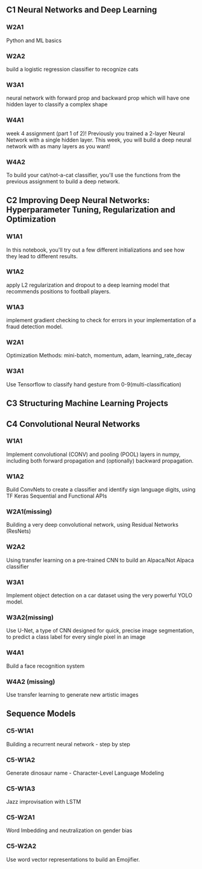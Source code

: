 ## C1 Neural Networks and Deep Learning
### W2A1
Python and ML basics 

### W2A2
build a logistic regression classifier to recognize cats 

### W3A1
neural network with forward prop and backward prop which will have one hidden layer to classify a complex shape

### W4A1
week 4 assignment (part 1 of 2)! Previously you trained a 2-layer Neural Network with a single hidden layer. This week, you will build a deep neural network with as many layers as you want!

### W4A2
To build your cat/not-a-cat classifier, you'll use the functions from the previous assignment to build a deep network.

## C2 Improving Deep Neural Networks: Hyperparameter Tuning, Regularization and Optimization

### W1A1
In this notebook, you'll try out a few different initializations and see how they lead to different results. 

### W1A2
apply L2 regularization and dropout to a deep learning model that recommends positions to football players. 

### W1A3
implement gradient checking to check for errors in your implementation of a fraud detection model. 

### W2A1
Optimization Methods: mini-batch, momentum, adam, learning_rate_decay

### W3A1
Use Tensorflow to classify hand gesture from 0-9(multi-classification)

## C3 Structuring Machine Learning Projects

## C4 Convolutional Neural Networks

### W1A1
Implement convolutional (CONV) and pooling (POOL) layers in numpy, including both forward propagation and (optionally) backward propagation.

### W1A2
Build ConvNets to create a classifier and identify sign language digits, using TF Keras Sequential and Functional APIs

### W2A1(missing)
Building a very deep convolutional network, using Residual Networks (ResNets)

### W2A2
Using transfer learning on a pre-trained CNN to build an Alpaca/Not Alpaca classifier

### W3A1
Implement object detection on a car dataset using the very powerful YOLO model.

### W3A2(missing)
Use U-Net, a type of CNN designed for quick, precise image segmentation, to predict a class label for every single pixel in an image 

### W4A1
Build a face recognition system

### W4A2 (missing)
Use transfer learning to generate new artistic images

## Sequence Models

### C5-W1A1
Building a recurrent neural network - step by step

### C5-W1A2
Generate dinosaur name - Character-Level Language Modeling

### C5-W1A3
Jazz improvisation with LSTM

### C5-W2A1
Word Imbedding and neutralization on gender bias

### C5-W2A2
Use word vector representations to build an Emojifier. 